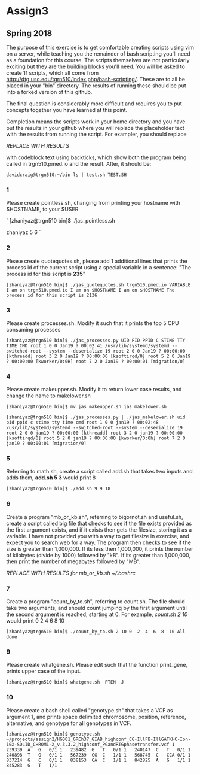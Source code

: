 # Assign3
## Spring 2018

The purpose of this exercise is to get comfortable creating scripts using vim on a server, while teaching you the remainder of bash scripting you'll need as a foundation for this course. The scripts themselves are not particularly exciting but they are the building blocks you'll need.  You will be asked to create 11 scripts, which all come from http://dtg.usc.edu/tgrn510/index.php/bash-scripting/.  These are to all be placed in your "bin" directory. The results of running these should be put into a forked version of this github. 

The final question is considerably more difficult and requires you to put concepts together you have learned at this point.

 Completion means the scripts work in your home directory and you have put the results in your github where you will replace the placeholder text with the results from running the script. For exampler, you should replace

*REPLACE WITH RESULTS*

with codeblock text using backticks, which show both the program being called in trgn510.pmed.io and the result.  After, it should be:

`
davidcraig@trgn510:~/bin ls | test.sh
TEST.SH
`

### 1
Please create pointless.sh, changing from printing your hostname with $HOSTNAME, to your $USER

` [zhaniyaz@trgn510 bin]$ ./jas_pointless.sh

zhaniyaz
5
6
`


### 2
Please create quotequotes.sh, please add 1 additional lines that prints the process id of the current script using a special variable in a sentence: "The process id for this script is **235**"

` [zhaniyaz@trgn510 bin]$ ./jas_quotequotes.sh
trgn510.pmed.io
VARIABLE
I am on trgn510.pmed.io
I am on $HOSTNAME
I am on $HOSTNAME
The process id for this script is 2136
`

### 3
Please create processes.sh.  Modify it such that it prints the top 5 CPU consuming processes

`[zhaniyaz@trgn510 bin]$ ./jas_processes.py
UID PID PPID C STIME TTY TIME CMD root 1 0 0 Jan19 ? 00:02:41 /usr/lib/systemd/systemd --switched-root --system --deserialize 19 root 2 0 0 Jan19 ? 00:00:00 [kthreadd] root 3 2 0 Jan19 ? 00:00:00 [ksoftirqd/0] root 5 2 0 Jan19 ? 00:00:00 [kworker/0:0H] root 7 2 0 Jan19 ? 00:00:01 [migration/0]`

### 4
Please create makeupper.sh.  Modify it to return lower case results, and change the name to makelower.sh

`[zhaniyaz@trgn510 bin]$ mv jas_makeupper.sh jas_makelower.sh`

`[zhaniyaz@trgn510 bin]$ ./jas_processes.py | ./jas_makelower.sh
uid pid ppid c stime tty time cmd root 1 0 0 jan19 ? 00:02:48 /usr/lib/systemd/systemd --switched-root --system --deserialize 19 root 2 0 0 jan19 ? 00:00:00 [kthreadd] root 3 2 0 jan19 ? 00:00:00 [ksoftirqd/0] root 5 2 0 jan19 ? 00:00:00 [kworker/0:0h] root 7 2 0 jan19 ? 00:00:01 [migration/0] 
`

### 5
Referring to math.sh, create a script called add.sh that takes two inputs and adds them, **add.sh 5 3** would print 8

`
[zhaniyaz@trgn510 bin]$ ./add.sh 9 9
18
`

### 6
Create a program "mb_or_kb.sh", referring to bigornot.sh and useful.sh, create a script called big file that checks to see if the file exists provided as the first argument exists, and if it exists then gets the filesize, storing it as a variable. I have not provided you with a way to get filesize in exercise, and expect you to search web for a way.  The program then checks to see if the size is greater than 1,000,000.  If its less then 1,000,000, it prints the number of kilobytes (divide by 1000) followed by "kB".  If its greater than 1,000,000, then print the number of megabytes followed by "MB".

*REPLACE WITH RESULTS for mb_or_kb.sh ~/.bashrc*

### 7
Create a program "count_by_to.sh", referring to count.sh.  The file should take two arguments, and should count jumping by the first argument until the second argument is reached, starting at 0.  For example, *count.sh 2 10* would print 0 2 4 6 8 10

`
[zhaniyaz@trgn510 bin]$ ./count_by_to.sh 2 10
0  2  4  6  8  10
All done
`

### 9
Please create whatgene.sh.  Please edit such that the function print_gene, prints upper case of the input.

`
[zhaniyaz@trgn510 bin]$ whatgene.sh 
PTEN 
J 
`

### 10
Please create a bash shell called "genotype.sh" that takes a VCF as argument 1, and prints space delimited chromosome, position, reference, alternative, and genotype for all genotypes in VCF.

`
[zhaniyaz@trgn510 bin]$ genotype.sh ~/projects/assign2/HG001_GRCh37_GIAB_highconf_CG-IllFB-IllGATKHC-Ion-10X-SOLID_CHROM1-X_v.3.3.2_highconf_PGandRTGphasetransfer.vcf
1	239339	A	G	0/1
1	239482	G	T	0/1
1	240147	C	T	0/1
1	240898	T	G	0/1
1	567239	CG	C	1/1
1	568745	C	CCA	0/1
1	837214	G	C	0/1
1	838153	CA	C	1/1
1	842825	A	G	1/1
1	845283	G	T	1/1
`
